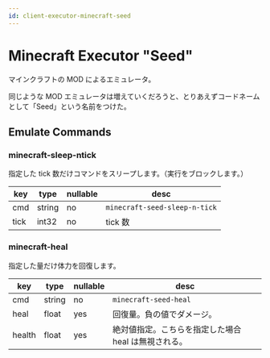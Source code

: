 ```yaml
---
id: client-executor-minecraft-seed
---
```


# Minecraft Executor "Seed"

マインクラフトの MOD によるエミュレータ。

同じような MOD エミュレータは増えていくだろうと、とりあえずコードネームとして「Seed」という名前をつけた。

## Emulate Commands

### minecraft-sleep-ntick

指定した tick 数だけコマンドをスリープします。（実行をブロックします。）

| key  | type   | nullable | desc                          |
| ---- | ------ | -------- | ----------------------------- |
| cmd  | string | no       | `minecraft-seed-sleep-n-tick` |
| tick | int32  | no       | tick 数                       |

### minecraft-heal

指定した量だけ体力を回復します。

| key    | type   | nullable | desc                                                 |
| ------ | ------ | -------- | ---------------------------------------------------- |
| cmd    | string | no       | `minecraft-seed-heal`                                |
| heal   | float  | yes      | 回復量。負の値でダメージ。                           |
| health | float  | yes      | 絶対値指定。こちらを指定した場合 heal は無視される。 |
